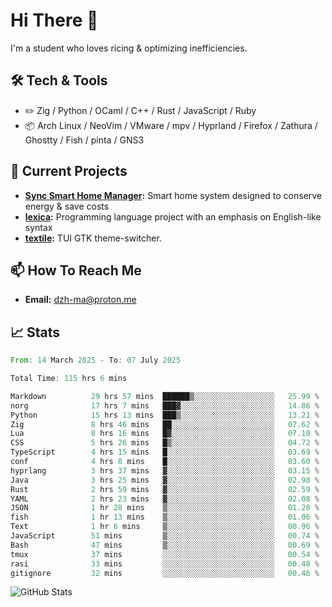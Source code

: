 # Hi There 👋
I'm a student who loves ricing & optimizing inefficiencies.
## 🛠️ Tech & Tools
- ✏️  Zig / Python / OCaml / C++ / Rust / JavaScript / Ruby
- 📦 Arch Linux / NeoVim / VMware / mpv / Hyprland / Firefox / Zathura / Ghostty / Fish / pinta / GNS3
## 🔭 Current Projects
- **[Sync Smart Home Manager](https://github.com/dzh-ma/sync):** Smart home system designed to conserve energy & save costs
- **[lexica](https://github.com/dzh-ma/lexica):** Programming language project with an emphasis on English-like syntax
- **[textile](https://github.com/dzh-ma/textile):** TUI GTK theme-switcher.
## 📫 How To Reach Me
- **Email:** [dzh-ma@proton.me](mailto:dzh-ma@proton.me)
## 📈 Stats
<!--START_SECTION:waka-->

```rust
From: 14 March 2025 - To: 07 July 2025

Total Time: 115 hrs 6 mins

Markdown          29 hrs 57 mins  ██████▒░░░░░░░░░░░░░░░░░░   25.99 %
norg              17 hrs 7 mins   ███▓░░░░░░░░░░░░░░░░░░░░░   14.86 %
Python            15 hrs 13 mins  ███▒░░░░░░░░░░░░░░░░░░░░░   13.21 %
Zig               8 hrs 46 mins   ██░░░░░░░░░░░░░░░░░░░░░░░   07.62 %
Lua               8 hrs 16 mins   █▓░░░░░░░░░░░░░░░░░░░░░░░   07.18 %
CSS               5 hrs 26 mins   █▒░░░░░░░░░░░░░░░░░░░░░░░   04.72 %
TypeScript        4 hrs 15 mins   █░░░░░░░░░░░░░░░░░░░░░░░░   03.69 %
conf              4 hrs 8 mins    █░░░░░░░░░░░░░░░░░░░░░░░░   03.60 %
hyprlang          3 hrs 37 mins   ▓░░░░░░░░░░░░░░░░░░░░░░░░   03.15 %
Java              3 hrs 25 mins   ▓░░░░░░░░░░░░░░░░░░░░░░░░   02.98 %
Rust              2 hrs 59 mins   ▓░░░░░░░░░░░░░░░░░░░░░░░░   02.59 %
YAML              2 hrs 23 mins   ▓░░░░░░░░░░░░░░░░░░░░░░░░   02.08 %
JSON              1 hr 28 mins    ▒░░░░░░░░░░░░░░░░░░░░░░░░   01.28 %
fish              1 hr 13 mins    ▒░░░░░░░░░░░░░░░░░░░░░░░░   01.06 %
Text              1 hr 6 mins     ▒░░░░░░░░░░░░░░░░░░░░░░░░   00.96 %
JavaScript        51 mins         ▒░░░░░░░░░░░░░░░░░░░░░░░░   00.74 %
Bash              47 mins         ▒░░░░░░░░░░░░░░░░░░░░░░░░   00.69 %
tmux              37 mins         ░░░░░░░░░░░░░░░░░░░░░░░░░   00.54 %
rasi              33 mins         ░░░░░░░░░░░░░░░░░░░░░░░░░   00.48 %
gitignore         32 mins         ░░░░░░░░░░░░░░░░░░░░░░░░░   00.46 %
```

<!--END_SECTION:waka-->

![GitHub Stats](https://github-readme-stats.vercel.app/api?username=dzh-ma&show_icons=true&theme=transparent)
